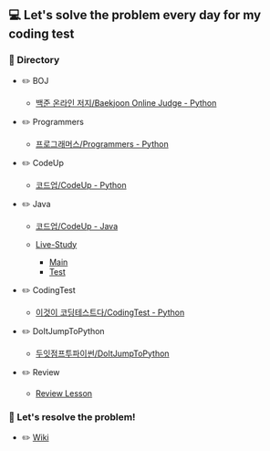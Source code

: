 ## 💻 Let's solve the problem every day for my coding test

### 📂 Directory

- :pencil2: BOJ

    - [백준 온라인 저지/Baekjoon Online Judge - Python](https://github.com/m1nnh/Problem-Solving/tree/master/BOJ)

- :pencil2: Programmers

    - [프로그래머스/Programmers - Python](https://github.com/m1nnh/Problem-Solving/tree/master/Programmers)

- :pencil2: CodeUp

    - [코드업/CodeUp - Python](https://github.com/m1nnh/Problem-Solving/tree/master/Python/CodeUp)

- :pencil2: Java

    - [코드업/CodeUp - Java](https://github.com/m1nnh/Problem-Solving/tree/master/Java/Code-Up)
    
    - [Live-Study](https://github.com/m1nnh/Problem-Solving/tree/master/Java/Live-Study)
        - [Main](https://github.com/m1nnh/Problem-Solving/tree/master/Java/Live-Study/java)
        - [Test](https://github.com/m1nnh/Problem-Solving/tree/master/Java/Live-Study/test)

       

- :pencil2: CodingTest
    
    - [이것이 코딩테스트다/CodingTest - Python](https://github.com/m1nnh/Problem-Solving/tree/master/Python/CodingTest)

- :pencil2: DoItJumpToPython

    - [두잇점프투파이썬/DoItJumpToPython](https://github.com/m1nnh/Problem-Solving/tree/master/Python/DoItJumpToPython)

- :pencil2: Review

    - [Review Lesson](https://github.com/m1nnh/Problem-Solving/tree/master/Review)


### :memo: Let's resolve the problem!

- :pencil2: [Wiki](https://github.com/m1nnh/Problem-Solving/wiki/Let's-Resolve-the-problem)
